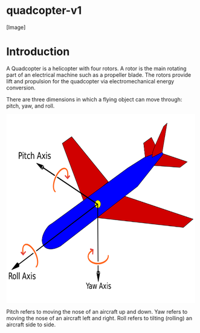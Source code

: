 # quadcopter-v1

[Image]

# Introduction

A Quadcopter is a helicopter with four rotors. A rotor is the main rotating part of an electrical machine such as a propeller blade. The rotors provide lift and propulsion for the quadcopter via electromechanical energy conversion. 

There are three dimensions in which a flying object can move through: pitch, yaw, and roll.

<img src="axis.png" width="500px" height="500px" align="center">

Pitch refers to moving the nose of an aircraft up and down.
Yaw refers to moving the nose of an aircraft left and right.
Roll refers to tilting (rolling) an aircraft side to side.
